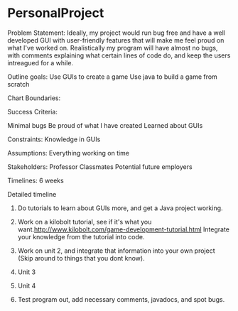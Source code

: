 # PersonalProject
Problem Statement: Ideally, my project would run bug free and have a well developed GUI with user-friendly features that will make me feel proud on what I've worked on. Realistically my program will have almost no bugs, with comments explaining what certain lines of code do, and keep the users intreagued for a while.

Outline goals: 
Use GUIs to create a game 
Use java to build a game from scratch 

Chart Boundaries: 

Success Criteria: 

Minimal bugs 
Be proud of what I have created 
Learned about GUIs 

Constraints: 
Knowledge in GUIs 

Assumptions: 
Everything working on time 

Stakeholders: 
Professor 
Classmates 
Potential future employers 

Timelines: 
6 weeks 

Detailed timeline 

1) Do tutorials to learn about GUIs more, and get a Java project working. 

2) Work on a kilobolt tutorial, see if it's what you want.http://www.kilobolt.com/game-development-tutorial.html Integrate your knowledge from the tutorial into code. 

3) Work on unit 2, and integrate that information into your own project (Skip around to things that you dont know).

4) Unit 3

5) Unit 4

6) Test program out, add necessary comments, javadocs, and spot bugs.
